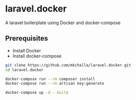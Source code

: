 # laravel.docker
A laravel boilerplate using Docker and docker-compose

## Prerequisites
* Install Docker
* Install docker-compose


```bash
git clone https://github.com/mkchalla/laravel.docker.git
cd laravel.docker

docker-compose run --rm composer install
docker-compose run --rm artisan key:generate

docker-compose up -d --build
```

